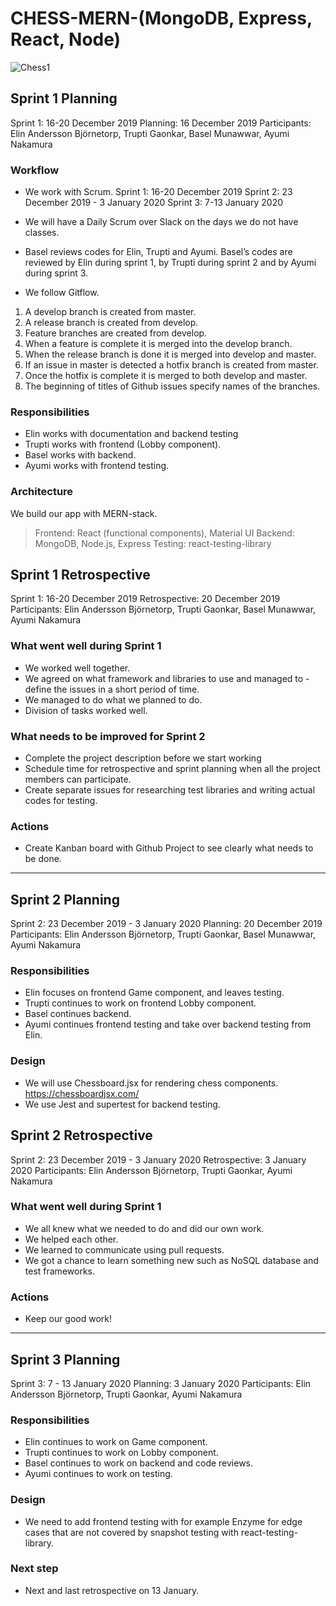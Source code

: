 # CHESS-MERN-(MongoDB, Express, React, Node)

![Chess1](https://user-images.githubusercontent.com/14937374/79684302-6ef7dc00-8230-11ea-9146-d2e785d8b05c.gif)

## Sprint 1 Planning
Sprint 1: 16-20 December 2019
Planning: 16 December 2019
Participants: Elin Andersson Björnetorp, Trupti Gaonkar, Basel Munawwar, Ayumi Nakamura

### Workflow
- We work with Scrum.
Sprint 1: 16-20 December 2019
Sprint 2: 23 December 2019 - 3 January 2020
Sprint 3: 7-13 January 2020

- We will have a Daily Scrum over Slack on the days we do not have classes.

- Basel reviews codes for Elin, Trupti and Ayumi. Basel’s codes are reviewed by Elin during sprint 1, by Trupti during sprint 2 and by Ayumi during sprint 3.

- We follow Gitflow.
1. A develop branch is created from master.
2. A release branch is created from develop.
3. Feature branches are created from develop.
4. When a feature is complete it is merged into the develop branch.
5. When the release branch is done it is merged into develop and master.
6. If an issue in master is detected a hotfix branch is created from master.
7. Once the hotfix is complete it is merged to both develop and master.
8. The beginning of titles of Github issues specify names of the branches.

### Responsibilities
- Elin works with documentation and backend testing
- Trupti works with frontend (Lobby component).
- Basel works with backend.
- Ayumi works with frontend testing.

### Architecture
We build our app with MERN-stack.
> Frontend: React (functional components), Material UI
> Backend: MongoDB, Node.js, Express
> Testing: react-testing-library

## Sprint 1 Retrospective
Sprint 1: 16-20 December 2019
Retrospective: 20 December 2019
Participants: Elin Andersson Björnetorp, Trupti Gaonkar, Basel Munawwar, Ayumi Nakamura

### What went well during Sprint 1
- We worked well together.
- We agreed on what framework and libraries to use and managed to - define the issues in a short period of time.
- We managed to do what we planned to do.
- Division of tasks worked well.

### What needs to be improved for Sprint 2
- Complete the project description before we start working
- Schedule time for retrospective and sprint planning when all the project members can participate.
- Create separate issues for researching test libraries and writing actual codes for testing.

### Actions
- Create Kanban board with Github Project to see clearly what needs to be done.
---------------------------------------------------------------------------------------------------------------------

## Sprint 2 Planning
Sprint 2: 23 December 2019 - 3 January 2020
Planning: 20 December 2019
Participants: Elin Andersson Björnetorp, Trupti Gaonkar, Basel Munawwar, Ayumi Nakamura

### Responsibilities

- Elin focuses on frontend Game component, and leaves testing.
- Trupti continues to work on frontend Lobby component.
- Basel continues backend.
- Ayumi continues frontend testing and take over backend testing from Elin.

### Design
- We will use Chessboard.jsx for rendering chess components.
https://chessboardjsx.com/
- We use Jest and supertest for backend testing.

## Sprint 2 Retrospective
Sprint 2: 23 December 2019 - 3 January 2020
Retrospective: 3 January 2020
Participants: Elin Andersson Björnetorp, Trupti Gaonkar, Ayumi Nakamura

### What went well during Sprint 1
- We all knew what we needed to do and did our own work.
- We helped each other.
- We learned to communicate using pull requests.
- We got a chance to learn something new such as NoSQL database and test frameworks.

### Actions
- Keep our good work!
--------------------------------------------------------------------------------------------------------------------

## Sprint 3 Planning
Sprint 3: 7 - 13 January 2020
Planning: 3 January 2020
Participants: Elin Andersson Björnetorp, Trupti Gaonkar, Ayumi Nakamura

### Responsibilities
- Elin continues to work on Game component.
- Trupti continues to work on Lobby component.
- Basel continues to work on backend and code reviews.
- Ayumi continues to work on testing.

### Design
- We need to add frontend testing with for example Enzyme for edge cases that are not covered by snapshot testing with react-testing-library.

### Next step
- Next and last retrospective on 13 January.
